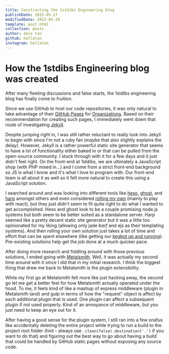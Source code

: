 ```yaml
---
title: Constructing the 1stdibs Engineering blog
publishDate: 2015-05-27
modifiedDate: 2015-05-29
template: post.html
collection: posts
author: dale tan
github: hellatan
instagram: hellatan
---
```


[bar51-status]: https://twitter.com/_bar51/status/599228508678844416
[gh-pages]: https://pages.github.com/
[gh-pages-org]: https://help.github.com/articles/user-organization-and-project-pages/#user--organization-pages
[gh-jekyll]: https://help.github.com/articles/using-jekyll-with-pages/
[hexo]: https://hexo.io
[ghost]: https://ghost.org
[react-static]: http://braddenver.com/blog/2015/react-static-site.html
[metalsmith]: http://metalsmith.io
[harp]: http://harpjs.com/

# How the 1stdibs Engineering blog was created

After many fleeting discussions and false starts, the 1stdibs engineering blog has finally come to fruition.

Since we use GitHub to host our code repositories, it was only natural to take advantage of their [GitHub Pages][gh-pages] for [Organizations][gh-pages-org]. Based on their recommendation for creating such pages, I immediately went down that route of investigating [Jekyll][gh-jekyll]. 

Despite jumping right in, I was still rather reluctant to really look into Jekyll to begin with since I'm not a ruby fan (maybe that also slightly explains the delay). However, Jekyll is a rather powerful static site generator that seems to have a lot of functionality either baked in or that can be pulled from the open-source community. I stuck through with it for a few days and it just didn't feel right. On the front-end at 1stdibs, we are ultimately a JavaScript shop (with PHP mixed in...) and I come from a strict front-end background so JS is what I know and it's what I love to program with. Our front-end team is all about it as well so it felt more natural to create this using a JavaScript solution. 

I searched around and was looking into different tools like [hexo][hexo], [ghost][ghost], and [harp][harp] amongst others and even considered [rolling my own][react-static] (mainly to play with react), but they just didn't seem to fit quite right to do what I wanted to get accomplished. Hexo and ghost look to be a couple promising node.js systems but both seem to be better suited as a standalone server. Harp seemed like a pretty decent static site generator but it was a little too opinionated for my liking (allowing only jade *barf* and ejs as their templating systems). And then rolling your own solution just takes a lot of time and effort that can be spent elsewhere (like getting our [kegbot up and running][bar51-status]). Pre-existing solutions help get the job done at a much quicker pace.

After doing more research and fiddling around with those previous solutions, I ended going with [Metalsmith][metalsmith]. Well, it was actually my second time around with it since I did that in my initial research. I think the biggest thing that drew me back to Metalsmith is the plugin extensibility. 

While my first go at Metalsmith felt more like just hacking away, the second go let me get a better feel for how Metalsmith actually operated under the hood. To me, it feels kind of like a mashup of express middleware (plugin in Metalsmith land) and gulp in terms of how the "request" object is affect by each additional plugin that is used. One plugin can affect a subsequent plugin if not used properly. Kind of an annoyance of middleware, but you just need to keep an eye out for it. 

After having a good sense for the plugin system, I still ran into a few snafus like accidentally deleting the entire project while trying to run a build to the project root folder (hint - always use `.clean(false).destination('.')` if you want to do that) and figuring out the best way to go about having a build that could be handled by GitHub static pages without exposing any source code.

